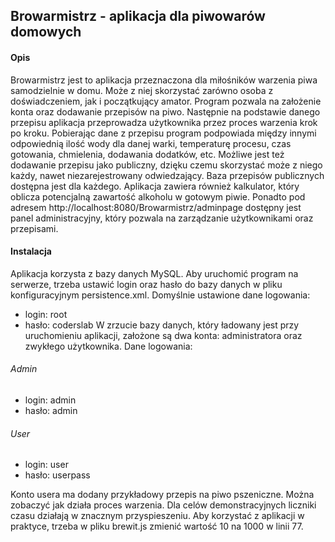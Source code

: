## Browarmistrz - aplikacja dla piwowarów domowych

#### Opis
Browarmistrz jest to aplikacja przeznaczona dla miłośników warzenia piwa samodzielnie w domu. Może z niej skorzystać zarówno 
osoba z doświadczeniem, jak i początkujący amator. Program pozwala na założenie konta oraz dodawanie przepisów na piwo. 
Następnie na podstawie danego przepisu aplikacja przeprowadza użytkownika przez proces warzenia krok po kroku. Pobierając dane 
z przepisu program podpowiada między innymi odpowiednią ilość wody dla danej warki, temperaturę procesu, czas gotowania, 
chmielenia, dodawania dodatków, etc. Możliwe jest też dodawanie przepisu jako publiczny, dzięku czemu skorzystać może z niego 
każdy, nawet niezarejestrowany odwiedzający. Baza przepisów publicznych dostępna jest dla każdego. Aplikacja zawiera również 
kalkulator, który oblicza potencjalną zawartość alkoholu w gotowym piwie. Ponadto pod adresem 
http://localhost:8080/Browarmistrz/adminpage dostępny jest panel administracyjny, który pozwala na zarządzanie użytkownikami 
oraz przepisami. 

#### Instalacja
Aplikacja korzysta z bazy danych MySQL. Aby uruchomić program na serwerze, trzeba ustawić login oraz hasło do bazy danych 
w pliku konfiguracyjnym persistence.xml. Domyślnie ustawione dane logowania: 
- login: root
- hasło: coderslab
W zrzucie bazy danych, który ładowany jest przy uruchomieniu aplikacji, założone są dwa konta: administratora oraz zwykłego 
użytkownika. Dane logowania: 
###### Admin
- login: admin
- hasło: admin
###### User
- login: user
- hasło: userpass

Konto usera ma dodany przykładowy przepis na piwo pszeniczne. Można zobaczyć jak działa proces warzenia. 
Dla celów demonstracyjnych liczniki czasu działają w znacznym przyspieszeniu. Aby korzystać z aplikacji w praktyce, trzeba 
w pliku brewit.js zmienić wartość 10 na 1000 w linii 77.
